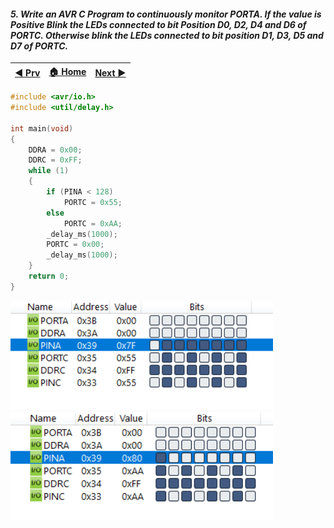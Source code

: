 
#### *5. Write an AVR C Program to continuously monitor PORTA. If the value is Positive Blink the LEDs connected to bit Position D0, D2, D4 and D6 of PORTC. Otherwise blink the LEDs connected to bit position D1, D3, D5 and D7 of PORTC.*


|[◀️ Prv](../p4/readme.md)|[🏠 Home](/README.md)|[Next ▶️](../../practical-5/p1/readme.md)|
|---|---|---|

```c
#include <avr/io.h>
#include <util/delay.h>

int main(void)
{
    DDRA = 0x00;
    DDRC = 0xFF;
    while (1)
    {
        if (PINA < 128)
            PORTC = 0x55;
        else
            PORTC = 0xAA;
        _delay_ms(1000);
        PORTC = 0x00;
        _delay_ms(1000);
    }
    return 0;
}
```
<img src="./p5-1.png" style="width:30em" title="output-1" alt="output-1" >

<img src="./p5-2.png" style="width:30em" title="output-2" alt="output-2" >
